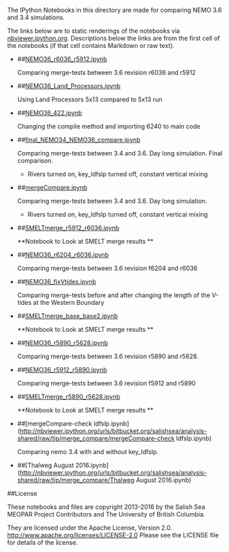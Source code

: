 The IPython Notebooks in this directory are made for comparing NEMO 3.6 and 3.4 simulations.

The links below are to static renderings of the notebooks via
[nbviewer.ipython.org](http://nbviewer.ipython.org/).
Descriptions below the links are from the first cell of the notebooks
(if that cell contains Markdown or raw text).

* ##[NEMO36_r6036_r5912.ipynb](http://nbviewer.ipython.org/urls/bitbucket.org/salishsea/analysis-shared/raw/tip/merge_compare/NEMO36_r6036_r5912.ipynb)  
    
    Comparing merge-tests between 3.6 revision r6036 and r5912   

* ##[NEMO36_Land_Processors.ipynb](http://nbviewer.ipython.org/urls/bitbucket.org/salishsea/analysis-shared/raw/tip/merge_compare/NEMO36_Land_Processors.ipynb)  
    
    Using Land Processors 5x13 compared to 5x13 run  

* ##[NEMO36_422.ipynb](http://nbviewer.ipython.org/urls/bitbucket.org/salishsea/analysis-shared/raw/tip/merge_compare/NEMO36_422.ipynb)  
    
    Changing the compile method and importing 6240 to main code  

* ##[final_NEMO34_NEMO36_compare.ipynb](http://nbviewer.ipython.org/urls/bitbucket.org/salishsea/analysis-shared/raw/tip/merge_compare/final_NEMO34_NEMO36_compare.ipynb)  
    
    Comparing merge-tests between 3.4 and 3.6. Day long simulation. Final comparison.  
      
    * Rivers turned on, key_ldfslp turned off, constant vertical mixing  

* ##[mergeCompare.ipynb](http://nbviewer.ipython.org/urls/bitbucket.org/salishsea/analysis-shared/raw/tip/merge_compare/mergeCompare.ipynb)  
    
    Comparing merge-tests between 3.4 and 3.6. Day long simulation.  
      
    * Rivers turned on, key_ldfslp turned off, constant vertical mixing  

* ##[SMELTmerge_r5912_r6036.ipynb](http://nbviewer.ipython.org/urls/bitbucket.org/salishsea/analysis-shared/raw/tip/merge_compare/SMELTmerge_r5912_r6036.ipynb)  
    
    **Notebook to Look at SMELT merge results **  


* ##[NEMO36_r6204_r6036.ipynb](http://nbviewer.ipython.org/urls/bitbucket.org/salishsea/analysis-shared/raw/tip/merge_compare/NEMO36_r6204_r6036.ipynb)  
    
    Comparing merge-tests between 3.6 revision f6204 and r6036   

* ##[NEMO36_fixVtides.ipynb](http://nbviewer.ipython.org/urls/bitbucket.org/salishsea/analysis-shared/raw/tip/merge_compare/NEMO36_fixVtides.ipynb)  
    
    Comparing merge-tests before and after changing the length of the V-tides at the Western Boundary  

* ##[SMELTmerge_base_base2.ipynb](http://nbviewer.ipython.org/urls/bitbucket.org/salishsea/analysis-shared/raw/tip/merge_compare/SMELTmerge_base_base2.ipynb)  
    
    **Notebook to Look at SMELT merge results **  


* ##[NEMO36_r5890_r5628.ipynb](http://nbviewer.ipython.org/urls/bitbucket.org/salishsea/analysis-shared/raw/tip/merge_compare/NEMO36_r5890_r5628.ipynb)  
    
    Comparing merge-tests between 3.6 revision r5890 and r5628.   

* ##[NEMO36_r5912_r5890.ipynb](http://nbviewer.ipython.org/urls/bitbucket.org/salishsea/analysis-shared/raw/tip/merge_compare/NEMO36_r5912_r5890.ipynb)  
    
    Comparing merge-tests between 3.6 revision f5912 and r5890  

* ##[SMELTmerge_r5890_r5628.ipynb](http://nbviewer.ipython.org/urls/bitbucket.org/salishsea/analysis-shared/raw/tip/merge_compare/SMELTmerge_r5890_r5628.ipynb)  
    
    **Notebook to Look at SMELT merge results **  


* ##[mergeCompare-check ldfslp.ipynb](http://nbviewer.ipython.org/urls/bitbucket.org/salishsea/analysis-shared/raw/tip/merge_compare/mergeCompare-check ldfslp.ipynb)  
    
    Comparing nemo 3.4 with and without key_ldfslp.  

* ##[Thalweg August 2016.ipynb](http://nbviewer.ipython.org/urls/bitbucket.org/salishsea/analysis-shared/raw/tip/merge_compare/Thalweg August 2016.ipynb)  
    

##License

These notebooks and files are copyright 2013-2016
by the Salish Sea MEOPAR Project Contributors
and The University of British Columbia.

They are licensed under the Apache License, Version 2.0.
http://www.apache.org/licenses/LICENSE-2.0
Please see the LICENSE file for details of the license.
